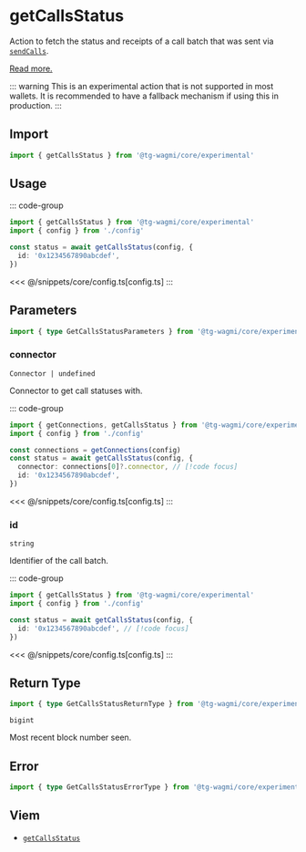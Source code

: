<script setup>
const packageName = '@tg-wagmi/core/experimental'
const actionName = 'getCallsStatus'
const typeName = 'GetCallsStatus'
</script>

# getCallsStatus

Action to fetch the status and receipts of a call batch that was sent via [`sendCalls`](/core/api/actions/sendCalls).

[Read more.](https://github.com/ethereum/EIPs/blob/1663ea2e7a683285f977eda51c32cec86553f585/EIPS/eip-5792.md#wallet_getcallsstatus)

::: warning
This is an experimental action that is not supported in most wallets. It is recommended to have a fallback mechanism if using this in production.
:::

## Import

```ts
import { getCallsStatus } from '@tg-wagmi/core/experimental'
```

## Usage

::: code-group
```ts [index.ts]
import { getCallsStatus } from '@tg-wagmi/core/experimental'
import { config } from './config'

const status = await getCallsStatus(config, {
  id: '0x1234567890abcdef',
})
```
<<< @/snippets/core/config.ts[config.ts]
:::

## Parameters

```ts
import { type GetCallsStatusParameters } from '@tg-wagmi/core/experimental'
```

### connector

`Connector | undefined`

Connector to get call statuses with.

::: code-group
```ts [index.ts]
import { getConnections, getCallsStatus } from '@tg-wagmi/core/experimental'
import { config } from './config'

const connections = getConnections(config)
const status = await getCallsStatus(config, {
  connector: connections[0]?.connector, // [!code focus]
  id: '0x1234567890abcdef',
})
```
<<< @/snippets/core/config.ts[config.ts]
:::

### id

`string`

Identifier of the call batch.

::: code-group
```ts [index.ts]
import { getCallsStatus } from '@tg-wagmi/core/experimental'
import { config } from './config'

const status = await getCallsStatus(config, {
  id: '0x1234567890abcdef', // [!code focus]
})
```
<<< @/snippets/core/config.ts[config.ts]
:::

## Return Type

```ts
import { type GetCallsStatusReturnType } from '@tg-wagmi/core/experimental'
```

`bigint`

Most recent block number seen.

## Error

```ts
import { type GetCallsStatusErrorType } from '@tg-wagmi/core/experimental'
```

<!--@include: @shared/query-imports.md-->

## Viem

- [`getCallsStatus`](https://viem.sh/experimental/eip5792/getCallsStatus)
